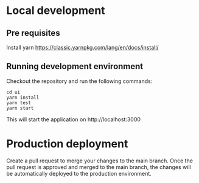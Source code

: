 # Local development

## Pre requisites
Install yarn
https://classic.yarnpkg.com/lang/en/docs/install/

## Running development environment
Checkout the repository and run the following commands:
```
cd ui
yarn install
yarn test
yarn start
```
This will start the application on http://localhost:3000

# Production deployment
Create a pull request to merge your changes to the main branch. Once the pull request is approved and merged to the main branch, the changes will be automatically deployed to the production environment.